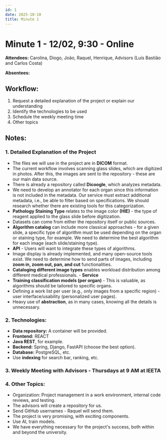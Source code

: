 ```yaml
---
id: 1
date: 2025-10-10
title: Minute 1
---
```


# Minute 1 - 12/02, 9:30 - Online

**Attendees:** Carolina, Diogo, João, Raquel, Henrique, Advisors (Luís Bastião and Carlos Costa)

**Absentees:**

## Workflow:
1. Request a detailed explanation of the project or explain our understanding
2. Identify the technologies to be used
3. Schedule the weekly meeting time
4. Other topics

## Notes:
### 1. **Detailed Explanation of the Project**
   - The files we will use in the project are in **DICOM** format.
   - The current workflow involves scanning glass slides, which are digitized in photos. After this, the images are sent to the repository - these are our main data source.
   - There is already a repository called **Dicoogle**, which analyzes metadata.
   - We need to develop an annotator for each organ since this information is not included in the metadata. Our service must extract additional metadata, i.e., be able to filter based on specifications. We should research whether there are existing tools for this categorization.
   - **Pathology Staining Type** relates to the image color **(HIE)** - the type of reagent applied to the glass slide before digitization.
   - Datasets can come from either the repository itself or public sources.
   - **Algorithm catalog** can include more classical approaches - for a given slide, a specific type of algorithm must be used depending on the organ or staining type, for example. We need to determine the best algorithm for each image (each slide/staining type).
   - **API** - Users will want to integrate these types of algorithms.
   - Image display is already implemented, and many open-source tools exist. We need to determine how to send parts of images, including **zoom in, zoom out, pan, and cut** functionalities.
   - **Cataloging different image types** enables workload distribution among different medical professionals. - **Service**
   - **Training classification models (per organ)** - This is valuable, as algorithms should be tailored to specific organs.
   - Defining a work list per user (e.g., only images from a specific region) - user interface/usability (personalized user pages).
   - Heavy use of **abstraction**, as in many cases, knowing all the details is unnecessary.

### 2. **Technologies:**
   - **Data repository:** A container will be provided.
   - **Frontend:** REACT
   - **Java REST**, for example.
   - **Backend:** Spring, Django, FastAPI (choose the best option).
   - **Database:** PostgreSQL, etc.
   - Use **indexing** for search bar, ranking, etc.

### 3. **Weekly Meeting with Advisors** - Thursdays at 9 AM at IEETA

### 4. **Other Topics:**
   - Organization: Project management in a work environment, internal code reviews, and testing.
   - The advisors will create a repository for us.
   - Send GitHub usernames - Raquel will send them.
   - The project is very promising, with exciting components.
   - Use AI, train models.
   - We have everything necessary for the project's success, both within and beyond the university.
